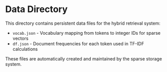 # Data Directory

This directory contains persistent data files for the hybrid retrieval system:

- `vocab.json` - Vocabulary mapping from tokens to integer IDs for sparse vectors
- `df.json` - Document frequencies for each token used in TF-IDF calculations

These files are automatically created and maintained by the sparse storage system.